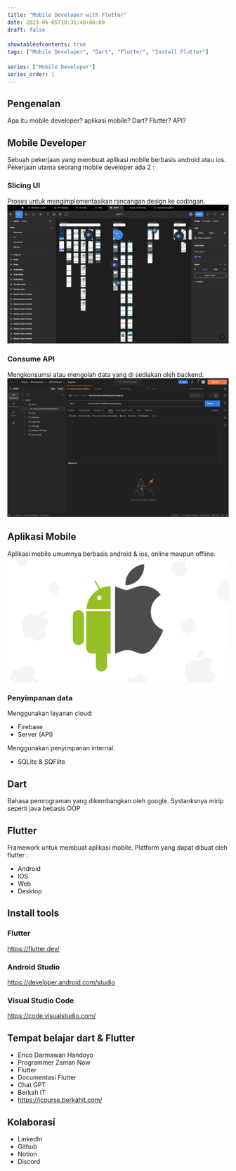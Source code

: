 ```yaml
---
title: "Mobile Developer with Flutter"
date: 2023-06-05T10:31:48+08:00
draft: false

showtableofcontents: true
tags: ["Mobile Developer", "Dart", "Flutter", "Install Flutter"]

series: ["Mobile Developer"]
series_order: 1
---
```


## Pengenalan

Apa itu mobile developer? aplikasi mobile? Dart? Flutter? API?

## Mobile Developer

Sebuah pekerjaan yang membuat aplikasi mobile berbasis android atau ios.
Pekerjaan utama seorang mobile developer ada 2 :

### Slicing UI

Proses untuk mengimplementasikan rancangan design ke codingan.
![ Slicing UI ](img/contoh_slicing.png)

### Consume API

Mengkonsumsi atau mengolah data yang di sediakan oleh backend.
![ Consume API ](img/consume_api.png)

## Aplikasi Mobile

Aplikasi mobile umumnya berbasis android & ios, online maupun offline.
![ Android & IOS ](img/android_ios.jpg)

### Penyimpanan data

Menggunakan layanan cloud:

- Firebase
- Server (API)

Menggunakan penyimpanan internal:

- SQLite & SQFlite

## Dart

Bahasa pemrograman yang dikembangkan oleh google. Systanksnya mirip seperti java
bebasis OOP

## Flutter

Framework untuk membuat aplikasi mobile. Platform yang dapat dibuat oleh flutter
:

- Android
- IOS
- Web
- Desktop

## Install tools

### Flutter

https://flutter.dev/

### Android Studio

https://developer.android.com/studio

### Visual Studio Code

https://code.visualstudio.com/

## Tempat belajar dart & Flutter

- Erico Darmawan Handoyo
- Programmer Zaman Now
- Flutter
- Documentasi Flutter
- Chat GPT
- Berkah IT
- https://icourse.berkahit.com/

## Kolaborasi

- LinkedIn
- Github
- Notion
- Discord
